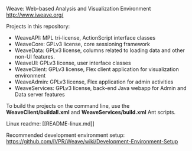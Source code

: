 Weave: Web-based Analysis and Visualization Environment
http://www.iweave.org/

Projects in this repository:

 * WeaveAPI: MPL tri-license, ActionScript interface classes
 * WeaveCore: GPLv3 license, core sessioning framework
 * WeaveData: GPLv3 license, columns related to loading data and other non-UI features.
 * WeaveUI: GPLv3 license, user interface classes
 * WeaveClient: GPLv3 license, Flex client application for visualization environment
 * WeaveAdmin: GPLv3 license, Flex application for admin activities
 * WeaveServices: GPLv3 license, back-end Java webapp for Admin and Data server features

To build the projects on the command line, use the **WeaveClient/buildall.xml** and **WeaveServices/build.xml** Ant scripts.

Linux readme: [[README-linux.md]]

Recommended development environment setup: https://github.com/IVPR/Weave/wiki/Development-Environment-Setup

